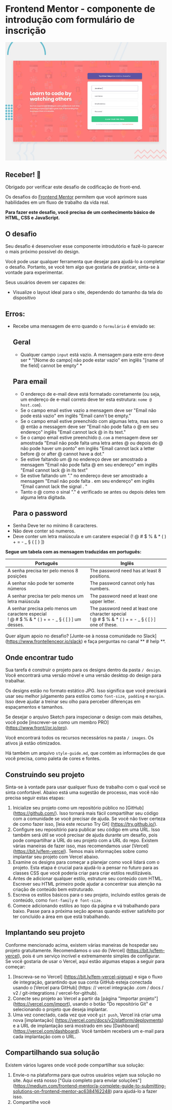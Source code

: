 # Frontend Mentor - componente de introdução com formulário de inscrição

![Visualização do design para o componente de introdução com o desafio de codificação do formulário de inscrição](./design/desktop-preview.jpg)

## Receber! 👋

Obrigado por verificar este desafio de codificação de front-end.

Os desafios do [Frontend Mentor](https://www.frontendmentor.io/challenges) permitem que você aprimore suas habilidades em um fluxo de trabalho da vida real.

**Para fazer este desafio, você precisa de um conhecimento básico de HTML, CSS e JavaScript.**

## O desafio

Seu desafio é desenvolver esse componente introdutório e fazê-lo parecer o mais próximo possível do design.

Você pode usar qualquer ferramenta que desejar para ajudá-lo a completar o desafio. Portanto, se você tem algo que gostaria de praticar, sinta-se à vontade para experimentar.

Seus usuários devem ser capazes de:

- Visualize o layout ideal para o site, dependendo do tamanho da tela do dispositivo
## Erros:
- Recebe uma mensagem de erro quando o `formulário` é enviado se:
  ## Geral
  - Qualquer campo `input` está vazio. A mensagem para este erro deve ser * "[Nome do campo] não pode estar vazio" em inglês "[name of the field] cannot be empty" *
  ## Para email
  - O endereço de e-mail deve está formatado corretamente (ou seja, um endereço de e-mail correto deve ter esta estrutura: `nome @ host.com`).
  - Se o campo email estive vazio a mensagem deve ser "Email não pode está vazio" em inglês "Email cann't be empty."
  - Se o campo email estive preenchido com algumas letra, mas sem o @ então a messagem deve ser "Email não pode falta o @ em seu endereço" inglês "Email cannot lack @ in its text." 
  - Se o campo email estive preenchido `@.com` a mensagem deve ser amostrada "Email não pode falta uma letra antes @ ou depois do @ não pode haver um ponto" em inglês "Email cannot lack a letter before @ or after @ cannot have a dot."
  - Se estive faltando um @ no endereço deve ser amostrado 
    a mensagem "Email não pode falta @ em seu endereço" em inglês "Email cannot lack @ in its text"
  - Se estive faltando um "." no endereço deve ser amostrado 
    a mensagem "Email não pode falta . em seu endereço" em inglês "Email cannot lack the signal . "
  - Tanto o @ como o sinal "." é verificado se antes ou depois deles tem alguma letra digitada.
  ## Para o password

* Senha Deve ter no mínimo 8 caracteres.
* Não deve conter só numeros. 
* Deve conter um letra maiúscula e um caratere especial (! @ # $ % & * ( ) + = - _ § { [ } ])

**Segue um tabela com as mensagem traduzidas em português:**

Português | Inglês         
--------  |----------
A senha precisa ter pelo menos 8 posições          |The password need has at least 8 positions.    
A senhar não pode ter somente números          |The password cannot only has numbers. 
A senhar precisa ter pelo menos um letra maiúscula          | The password need at least one upper letter.
A senhar precisa pelo menos um caractere especial <br>  ! @ # $ % & * ( ) + = - _ § { [ }  ] um desses.          |The password need at least one character  special <br> ! @ # $ % & * ( ) + = - _ § { [ }  ] one of  these.


Quer algum apoio no desafio? [Junte-se à nossa comunidade no Slack] (https://www.frontellenceor.io/slack) e faça perguntas no canal ** # help **.

## Onde encontrar tudo

Sua tarefa é construir o projeto para os designs dentro da pasta `/ design`. Você encontrará uma versão móvel e uma versão desktop do design para trabalhar.

Os designs estão no formato estático JPG. Isso significa que você precisará usar seu melhor julgamento para estilos como `font-size`,` padding` e `margin`. Isso deve ajudar a treinar seu olho para perceber diferenças em espaçamentos e tamanhos.

Se desejar o arquivo Sketch para inspecionar o design com mais detalhes, você pode [inscrever-se como um membro PRO] (https://www.front//or.io/pro).

Você encontrará todos os recursos necessários na pasta `/ images`. Os ativos já estão otimizados.

Há também um arquivo `style-guide.md`, que contém as informações de que você precisa, como paleta de cores e fontes.

## Construindo seu projeto

Sinta-se à vontade para usar qualquer fluxo de trabalho com o qual você se sinta confortável. Abaixo está uma sugestão de processo, mas você não precisa seguir estas etapas:

1. Inicialize seu projeto como um repositório público no [GitHub] (https://github.com/). Isso tornará mais fácil compartilhar seu código com a comunidade se você precisar de ajuda. Se você não tiver certeza de como fazer isso, [leia este recurso Try Git] (https://try.github.io/).
2. Configure seu repositório para publicar seu código em uma URL. Isso também será útil se você precisar de ajuda durante um desafio, pois pode compartilhar a URL do seu projeto com a URL do repo. Existem várias maneiras de fazer isso, mas recomendamos usar [Vercel] (https://bit.ly/fem-vercel). Temos mais informações sobre como implantar seu projeto com Vercel abaixo.
3. Examine os designs para começar a planejar como você lidará com o projeto. Esta etapa é crucial para ajudá-lo a pensar no futuro para as classes CSS que você poderia criar para criar estilos reutilizáveis.
4. Antes de adicionar qualquer estilo, estruture seu conteúdo com HTML. Escrever seu HTML primeiro pode ajudar a concentrar sua atenção na criação de conteúdo bem estruturado.
5. Escreva os estilos básicos para o seu projeto, incluindo estilos gerais de conteúdo, como `font-family` e` font-size`.
6. Comece adicionando estilos ao topo da página e vá trabalhando para baixo. Passe para a próxima seção apenas quando estiver satisfeito por ter concluído a área em que está trabalhando.

## Implantando seu projeto

Conforme mencionado acima, existem várias maneiras de hospedar seu projeto gratuitamente. Recomendamos o uso do [Vercel] (https://bit.ly/fem-vercel), pois é um serviço incrível e extremamente simples de configurar. Se você gostaria de usar o Vercel, aqui estão algumas etapas a seguir para começar:

1. [Inscreva-se no Vercel] (https://bit.ly/fem-vercel-signup) e siga o fluxo de integração, garantindo que sua conta GitHub esteja conectada usando o [Vercel para GitHub] (https: // vercel integração .com / docs / v2 / git-integrations / vercel-for-github).
2. Conecte seu projeto ao Vercel a partir da [página "Importar projeto"] (https://vercel.com/import), usando o botão "Do repositório Git" e selecionando o projeto que deseja implantar.
3. Uma vez conectado, cada vez que você `git push`, Vercel irá criar uma nova [implantação] (https://vercel.com/docs/v2/platform/deployments) e a URL de implantação será mostrado em seu [Dashboard] (https://vercel.com/dashboard). Você também receberá um e-mail para cada implantação com o URL.

## Compartilhando sua solução

Existem vários lugares onde você pode compartilhar sua solução:

1. Envie-o na plataforma para que outros usuários vejam sua solução no site. Aqui está nosso ["Guia completo para enviar soluções"] (https://medium.com/frontend-mentor/a-complete-guide-to-submitting-solutions-on-frontend-mentor-ac6384162248) para ajudá-lo a fazer isso.
2. Compartilhe você